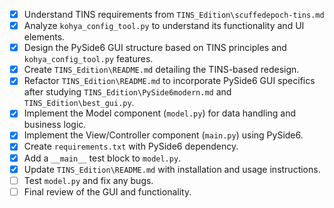 - [x] Understand TINS requirements from `TINS_Edition\scuffedepoch-tins.md`
- [x] Analyze `kohya_config_tool.py` to understand its functionality and UI elements.
- [x] Design the PySide6 GUI structure based on TINS principles and `kohya_config_tool.py` features.
- [x] Create `TINS_Edition\README.md` detailing the TINS-based redesign.
- [x] Refactor `TINS_Edition\README.md` to incorporate PySide6 GUI specifics after studying `TINS_Edition\PySide6modern.md` and `TINS_Edition\best_gui.py`.
- [x] Implement the Model component (`model.py`) for data handling and business logic.
- [x] Implement the View/Controller component (`main.py`) using PySide6.
- [x] Create `requirements.txt` with PySide6 dependency.
- [x] Add a `__main__` test block to `model.py`.
- [x] Update `TINS_Edition\README.md` with installation and usage instructions.
- [ ] Test `model.py` and fix any bugs.
- [ ] Final review of the GUI and functionality.
